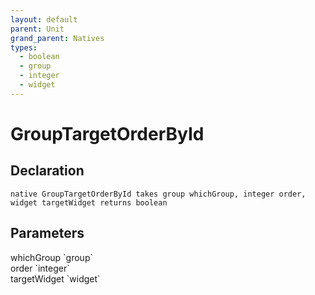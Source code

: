 ```yaml
---
layout: default
parent: Unit
grand_parent: Natives
types:
  - boolean
  - group
  - integer
  - widget
---
```


# GroupTargetOrderById

## Declaration

```
native GroupTargetOrderById takes group whichGroup, integer order, widget targetWidget returns boolean
```

## Parameters
<dl>
  <dt>whichGroup `group`</dt>
  <dd></dd>

  <dt>order `integer`</dt>
  <dd></dd>

  <dt>targetWidget `widget`</dt>
  <dd></dd>
</dl>